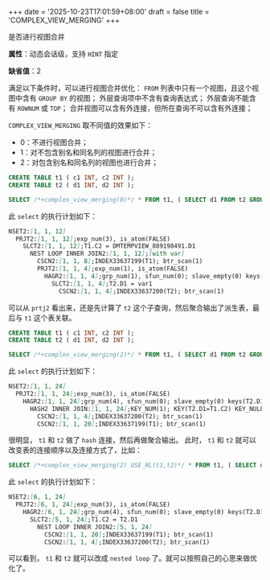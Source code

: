 +++
date = '2025-10-23T17:01:59+08:00'
draft = false
title = 'COMPLEX_VIEW_MERGING'
+++

是否进行视图合并

**属性**：动态会话级，支持 `HINT` 指定

**缺省值**：2

满足以下条件时，可以进行视图合并优化：
`FROM` 列表中只有一个视图，且这个视图中含有 `GROUP BY` 的视图；
外层查询项中不含有查询表达式；
外层查询不能含有 `ROWNUM` 或 `TOP`；
合并视图可以含有外连接，但所在查询不可以含有外连接；

`COMPLEX_VIEW_MERGING` 取不同值的效果如下：

* 0：不进行视图合并；
* 1：对不包含别名和同名列的视图进行合并；
* 2：对包含别名和同名列的视图也进行合并；

```sql
CREATE TABLE t1 ( c1 INT, c2 INT );
CREATE TABLE t2 ( d1 INT, d2 INT );

SELECT /*+complex_view_merging(0)*/ * FROM t1, ( SELECT d1 FROM t2 GROUP BY d1 ) WHERE c2 = d1;
```

此 `select` 的执行计划如下：

```md
NSET2:[1, 1, 12]
  PRJT2:[1, 1, 12];exp_num(3), is_atom(FALSE)
    SLCT2:[1, 1, 12];T1.C2 = DMTEMPVIEW_889198491.D1
      NEST LOOP INNER JOIN2:[1, 1, 12];[with var]
        CSCN2:[1, 1, 8];INDEX33637199(T1); btr_scan(1)
        PRJT2:[1, 1, 4];exp_num(1), is_atom(FALSE)
          HAGR2:[1, 1, 4];grp_num(1), sfun_num(0); slave_empty(0) keys(T2.D1)
            SLCT2:[1, 1, 4];T2.D1 = var1
              CSCN2:[1, 1, 4];INDEX33637200(T2); btr_scan(1)
```

可以从 `prtj2` 看出来，还是先计算了 `t2` 这个子查询，然后聚合输出了派生表，最后与 `t1` 这个表关联。

```sql
CREATE TABLE t1 ( c1 INT, c2 INT );
CREATE TABLE t2 ( d1 INT, d2 INT );

SELECT /*+complex_view_merging(2)*/ * FROM t1, ( SELECT d1 FROM t2 GROUP BY d1 ) WHERE c2 = d1;
```

此 `select` 的执行计划如下：

```md
NSET2:[1, 1, 24]
  PRJT2:[1, 1, 24];exp_num(3), is_atom(FALSE)
    HAGR2:[1, 1, 24];grp_num(4), sfun_num(0); slave_empty(0) keys(T2.D1, T1.C2, T1.C1, T1.ROWID)
      HASH2 INNER JOIN:[1, 1, 24];KEY_NUM(1); KEY(T2.D1=T1.C2) KEY_NULL_EQU(0)
        CSCN2:[1, 1, 4];INDEX33637200(T2); btr_scan(1)
        CSCN2:[1, 1, 20];INDEX33637199(T1); btr_scan(1)
```

很明显， `t1` 和 `t2` 做了 `hash` 连接，然后再做聚合输出。
此时， `t1` 和 `t2` 就可以改变表的连接顺序以及连接方式了，比如：

```sql
SELECT /*+complex_view_merging(2) USE_NL(t1,t2)*/ * FROM t1, ( SELECT d1 FROM t2 GROUP BY d1 ) WHERE c2 = d1;
```

此 `select` 的执行计划如下：

```md
NSET2:[6, 1, 24]
  PRJT2:[6, 1, 24];exp_num(3), is_atom(FALSE)
    HAGR2:[6, 1, 24];grp_num(4), sfun_num(0); slave_empty(0) keys(T2.D1, T1.C2, T1.C1, T1.ROWID)
      SLCT2:[5, 1, 24];T1.C2 = T2.D1
        NEST LOOP INNER JOIN2:[5, 1, 24]
          CSCN2:[1, 1, 20];INDEX33637199(T1); btr_scan(1)
          CSCN2:[1, 1, 4];INDEX33637200(T2); btr_scan(1)
```

可以看到， `t1` 和 `t2` 就可以改成 `nested loop` 了。就可以按照自己的心思来做优化了。
